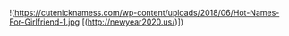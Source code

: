 !(https://cutenicknamess.com/wp-content/uploads/2018/06/Hot-Names-For-Girlfriend-1.jpg [(http://newyear2020.us/)])
